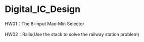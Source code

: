 # Digital_IC_Design

HW01：The 8-input Max-Min Selector

HW02：Rails(Use the stack to solve the railway station problem)
